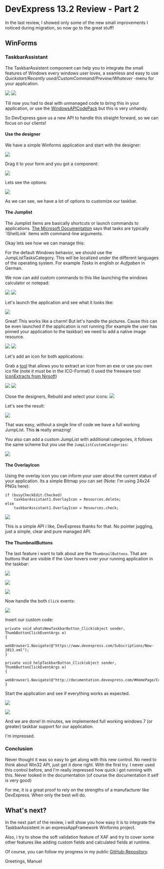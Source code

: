 # DevExpress 13.2 Review - Part 2 #

In the last review, I showed only some of the new small improvements I noticed during migration, so now go to the great stuff!

## WinForms ##

### TaskbarAssistant

The TaskbarAssistent component can help you to integrate the small features of Windows every windows user loves, a seamless and easy to use *Quickstart/Recently used/CustomCommand/Preview/Whatever* -menu for your application.

![](http://i.imgur.com/Z71xAuy.png)
![](http://i.imgur.com/O1cP3Ei.png)

Till now you had to deal with unmanaged code to bring this in your application, or use the [WindowsAPICodePack](http://archive.msdn.microsoft.com/WindowsAPICodePack) but this is very unhandy.

So DevExpress gave us a new API to handle this straight forward, so we can focus on our clients!

#### Use the designer ####

We have a simple Winforms application and start with the designer:

![](http://i.imgur.com/hjhRhyl.png)

Drag it to your form and you got a component:

![](http://i.imgur.com/uCPzjhA.png)

Lets see the options:

![](http://i.imgur.com/a5a8Dm8.png)

As we can see, we have a lot of options to customize our taskbar. 

#### The Jumplist ####

The Jumplist items are basically shortcuts or launch commands to applications. [The Microsoft Documentation](http://msdn.microsoft.com/en-us/library/windows/desktop/dd378460(v=vs.85).aspx#dests) says that tasks are typically `IShellLink` items with command-line arguments.

Okay lets see how we can manage this:

For the default Windows behavior, we should use the JumpListTasksCategory. This will be localized under the different languages of the operating system. For example *Tasks* in english or *Aufgaben* in German.

We now can add custom commands to this like launching the windows calculator or notepad:

![](http://i.imgur.com/sGBxn70.png)
![](http://i.imgur.com/WgIIK1J.png)

Let's launch the application and see what it looks like:

![](http://i.imgur.com/3KUxzCJ.png)

Great! This works like a charm! But let's handle the pictures. Cause this can be even launched if the application is not running (for example the user has pinned your application to the taskbar) we need to add a native image resource.

![](http://i.imgur.com/DFTPV6w.png)
![](http://i.imgur.com/3BhqrxZ.png)

Let's add an icon for both applications:

Grab a [tool](https://www.google.com/search?q=extract+icon+from+exe+&oq=extract+icon+from+exe+&aqs=chrome..69i57j69i59j0l4.4427j0j4&sourceid=chrome&espv=210&es_sm=122&ie=UTF-8) that allows you to extract an icon from an exe or use you own ico file (note it must be in the ICO-Format) (I used the freeware tool [IconExtracts from Nirsoft](http://www.nirsoft.net/))

![](http://i.imgur.com/9K48qyU.png)
![](http://i.imgur.com/JkUHJPo.png)

Close the designers, Rebuild and select your icons:
![](http://i.imgur.com/qxKQBF1.png)

Let's see the result:

![](http://i.imgur.com/Q3EK8Kk.png)

That was easy, without a single line of code we have a full working JumpList. This **is** really amazing!

You also can add a custom JumpList with additional categories, it follows the same scheme but you use the `JumpListCustomCategories`:

![](http://i.imgur.com/xe4taCQ.png)

#### The OverlayIcon ####

Using the overlay icon you can inform your user about the current status of your application. Its a simple Bitmap you can set (Note: I'm using 24x24 PNGs here):

    if (busyCheckEdit.Checked)
        taskbarAssistant1.OverlayIcon = Resources.delete;
    else
        taskbarAssistant1.OverlayIcon = Resources.check;

![](http://i.imgur.com/K2LU3uq.png)

This is a simple API i like, DevExpress thanks for that. No pointer juggling, just a simple, clear and pure managed API.


#### The ThumbnailButtons ####

The last feature i want to talk about are the `ThumbnailButtons`. That are buttons that are visible if the User hovers over your running application in the taskbar:

![](http://i.imgur.com/r8JLKST.png)

![](http://i.imgur.com/eAiESGb.png)

![](http://i.imgur.com/ADix3kn.png)

Now handle the both `Click` events:

![](http://i.imgur.com/tBz69d9.png)

Insert our custom code:

    private void whatsNewTaskbarButton_Click(object sender, ThumbButtonClickEventArgs e)
    {
        webBrowser1.Navigate(@"https://www.devexpress.com/Subscriptions/New-2013.xml");
    }

    private void helpTaskbarButton_Click(object sender, ThumbButtonClickEventArgs e)
    {
        webBrowser1.Navigate(@"http://documentation.devexpress.com/#HomePage/CustomDocument9453");
    }

Start the application and see if everything works as expected.

![](http://i.imgur.com/f3sqaL8.png)

![](http://i.imgur.com/W1BJ1d4.png)

And we are done! In minutes, we implemented full working windows 7 (or greater) taskbar support for our application.

I'm impressed.

### Conclusion ###

Never thought it was so easy to get along with this new control. No need to think about Win32 API, just get it done right. With the first try. I never used this control before, and I'm really impressed how quick i got running with this. Never looked in the documentation (of course the documentation it self is very good)

For me, it is a great proof to rely on the strengths of a manufacturer like DevExpress. When only the best will do.

## What's next? ##

In the next part of the review, i will show you how easy it is to integrate the TaskbarAssistent in an expressAppFramework Winforms project.

Also, i try to show the soft validation feature of XAF and try to cover some other features like adding custom fields and calculated fields at runtime.


Of course, you can follow my progress in my public [GitHub-Repository](https://github.com/biohazard999/DX13_2).

Greetings, Manuel